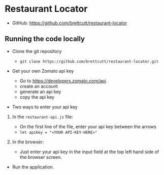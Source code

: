 # Restaurant Locator

- GitHub: https://github.com/brettcutt/restaurant-locator

## Running the code locally

- Clone the git repository
  - `git clone https://github.com/brettcutt/restaurant-locator.git`

- Get your own Zomato api key
  - Go to https://developers.zomato.com/api.
  - create an account
  - generate an api key
  - copy the api key

- Two ways to enter your api key
1. In the `restaurant-api.js` file:
   - On the first line of the file, enter your api key between the arrows
   - `let apiKey = "<YOUR API-KEY-HERE>"`

2. In the browser:
    - Just enter your api key in the input field at the top left hand side of the browser screen.

- Run the application.

